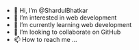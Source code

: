 - 👋 Hi, I’m @ShardulBhatkar
- 👀 I’m interested in web development
- 🌱 I’m currently learning web development
- 💞️ I’m looking to collaborate on GitHub
- 📫 How to reach me ...

<!---
ShardulBhatkar/ShardulBhatkar is a ✨ special ✨ repository because its `README.md` (this file) appears on your GitHub profile.
You can click the Preview link to take a look at your changes.
--->
